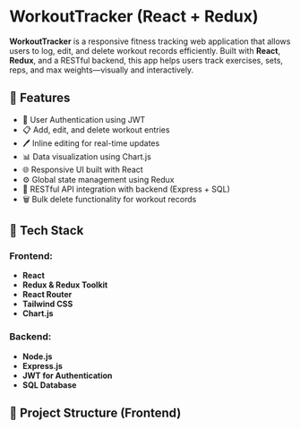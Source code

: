 # WorkoutTracker (React + Redux)

**WorkoutTracker** is a responsive fitness tracking web application that allows users to log, edit, and delete workout records efficiently. Built with **React**, **Redux**, and a RESTful backend, this app helps users track exercises, sets, reps, and max weights—visually and interactively.

## 🚀 Features

- 🔐 User Authentication using JWT
- 📋 Add, edit, and delete workout entries
- 🖊️ Inline editing for real-time updates
- 📊 Data visualization using Chart.js
- 🌐 Responsive UI built with React
- ⚙️ Global state management using Redux
- 🌱 RESTful API integration with backend (Express + SQL)
- 🗑️ Bulk delete functionality for workout records

## 🧠 Tech Stack

### Frontend:
- **React**
- **Redux & Redux Toolkit**
- **React Router**
- **Tailwind CSS**
- **Chart.js**

### Backend:
- **Node.js**
- **Express.js**
- **JWT for Authentication**
- **SQL Database**

## 📁 Project Structure (Frontend)


